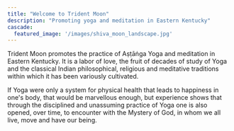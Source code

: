 ```yaml
---
title: "Welcome to Trident Moon"
description: "Promoting yoga and meditation in Eastern Kentucky"
cascade:
  featured_image: '/images/shiva_moon_landscape.jpg'
---
```


Trident Moon promotes the practice of Aṣṭāṅga Yoga and meditation in Eastern Kentucky.  It is a labor of love, the fruit of decades of study of Yoga and the classical Indian philosophical, religious and meditative traditions within which it has been variously cultivated.

If Yoga were only a system for physical health that leads to happiness in one's body, that would be marvellous enough, but experience shows that through the disciplined and unassuming practice of Yoga one is also opened, over time, to encounter with the Mystery of God, in whom we all live, move and have our being.